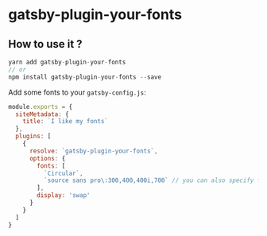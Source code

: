 # gatsby-plugin-your-fonts

## How to use it ?

```js
yarn add gatsby-plugin-your-fonts
// or
npm install gatsby-plugin-your-fonts --save
```

Add some fonts to your `gatsby-config.js`:

```js
module.exports = {
  siteMetadata: {
    title: `I like my fonts`
  },
  plugins: [
    {
      resolve: `gatsby-plugin-your-fonts`,
      options: {
        fonts: [
          `Circular`,
          `source sans pro\:300,400,400i,700` // you can also specify font weights and styles
        ],
        display: 'swap'
      }
    }
  ]
}
```
